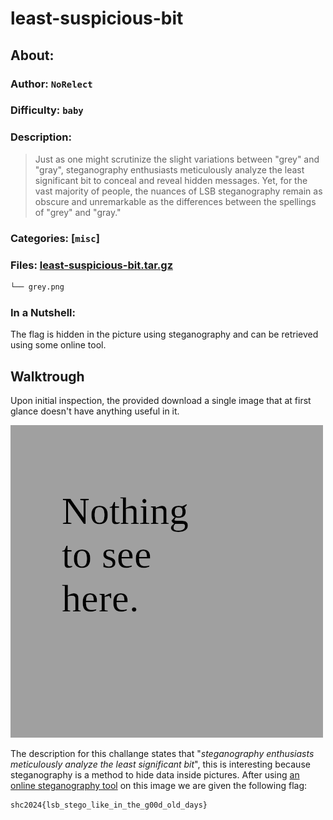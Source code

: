 # least-suspicious-bit
## About:
### Author: `NoRelect`
### Difficulty: `baby`
### Description:
> Just as one might scrutinize the slight variations between "grey" and "gray", steganography enthusiasts meticulously analyze the least significant bit to conceal and reveal hidden messages. Yet, for the vast majority of people, the nuances of LSB steganography remain as obscure and unremarkable as the differences between the spellings of "grey" and "gray."
### Categories: [`misc`]
### Files: [least-suspicious-bit.tar.gz](https://ctf.m0unt41n.ch/handouts/least-suspicious-bit.tar.gz)
```graphql
└── grey.png
```

### In a Nutshell:
The flag is hidden in the picture using steganography and can be retrieved using some online tool.

## Walktrough
Upon initial inspection, the provided download a single image that at first glance doesn't have anything useful in it.

![](./grey.png)

The description for this challange states that "*steganography enthusiasts meticulously analyze the least significant bit*", this is interesting because steganography is a method to hide data inside pictures. After using [an online steganography tool](https://stylesuxx.github.io/steganography/) on this image we are given the following flag:

```
shc2024{lsb_stego_like_in_the_g00d_old_days}
```